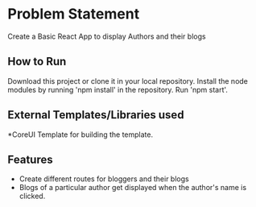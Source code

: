 # Problem Statement 

 Create a Basic React App to display Authors and their blogs

## How to Run

Download this project or clone it in your local repository. Install the node modules by running 'npm install' in the repository.
Run 'npm start'.

## External Templates/Libraries used

\*CoreUI Template for building the template.

## Features

* Create different routes for bloggers and their blogs
* Blogs of a particular author get displayed when the author's name is clicked.
